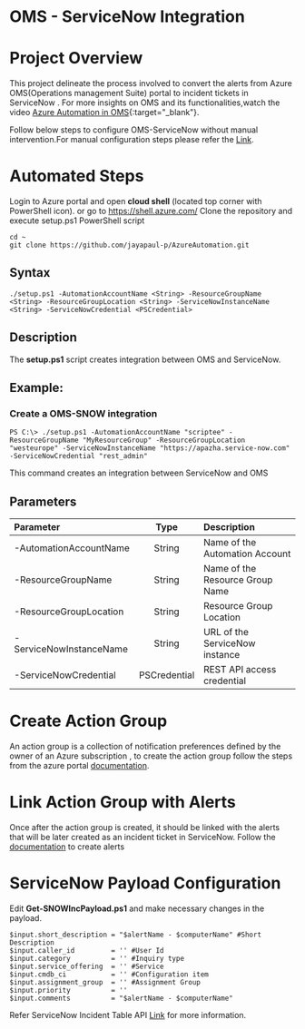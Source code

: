 # **OMS - ServiceNow Integration**

# Project Overview
This project delineate the process involved to convert the alerts from Azure OMS(Operations management Suite) portal to incident tickets in ServiceNow . For more insights on OMS and its functionalities,watch the video [Azure Automation in OMS](https://azure.microsoft.com/en-in/resources/videos/automate-everywhere-with-the-new-azure-automation-in-oms-with-special-guest-jeffrey-snover/){:target="_blank"}.

Follow below steps to configure OMS-ServiceNow without manual intervention.For manual configuration steps please refer the [Link](https://github.com/jayapaul-p/AzureAutomation/blob/master/OMS-SNOW-Integration/Manual_Steps_README.md).

# **Automated Steps**

Login to Azure portal and open **cloud shell** (located top corner with PowerShell icon). or go to https://shell.azure.com/
Clone the repository and execute setup.ps1 PowerShell script
```
cd ~
git clone https://github.com/jayapaul-p/AzureAutomation.git
```

## Syntax
```
./setup.ps1 -AutomationAccountName <String> -ResourceGroupName <String> -ResourceGroupLocation <String> -ServiceNowInstanceName <String> -ServiceNowCredential <PSCredential>
```

## Description
The **setup.ps1** script creates integration between OMS and ServiceNow.

## Example:
### Create a OMS-SNOW integration
```
PS C:\> ./setup.ps1 -AutomationAccountName "scriptee" -ResourceGroupName "MyResourceGroup" -ResourceGroupLocation "westeurope" -ServiceNowInstanceName "https://apazha.service-now.com" -ServiceNowCredential "rest_admin"
```
This command creates an integration between ServiceNow and OMS

## Parameters
| Parameter               |  Type         | Description                   |
| :---------------------- | :------------:|:----------------------------- | 
| -AutomationAccountName  | String        |Name of the Automation Account |
| -ResourceGroupName      | String        |Name of the Resource Group Name|
| -ResourceGroupLocation  | String        |Resource Group Location|
| -ServiceNowInstanceName | String        |URL of the ServiceNow instance|
| -ServiceNowCredential   | PSCredential  |REST API access credential|

   
# Create Action Group
An action group is a collection of notification preferences defined by the owner of an Azure subscription , to create the action        group follow the steps from the azure portal [documentation](https://docs.microsoft.com/en-us/azure/azure-monitor/platform/action-groups). 
  
# Link Action Group with Alerts
Once after the action group is created, it should be linked with the alerts that will be later created as an incident ticket in ServiceNow. Follow the [documentation](https://docs.microsoft.com/en-us/azure/azure-monitor/platform/alerts-metric) to create alerts

# ServiceNow Payload Configuration
Edit **Get-SNOWIncPayload.ps1** and make necessary changes in the payload.

```
$input.short_description = "$alertName - $computerName" #Short Description
$input.caller_id         = '' #User Id
$input.category          = '' #Inquiry type
$input.service_offering  = '' #Service
$input.cmdb_ci           = '' #Configuration item
$input.assignment_group  = '' #Assignment Group
$input.priority          = ''
$input.comments          = "$alertName - $computerName"
```

Refer ServiceNow Incident Table API [Link](https://docs.servicenow.com/bundle/geneva-servicenow-platform/page/integrate/inbound_rest/task/t_GetStartedCreateInt.html) for more information.
